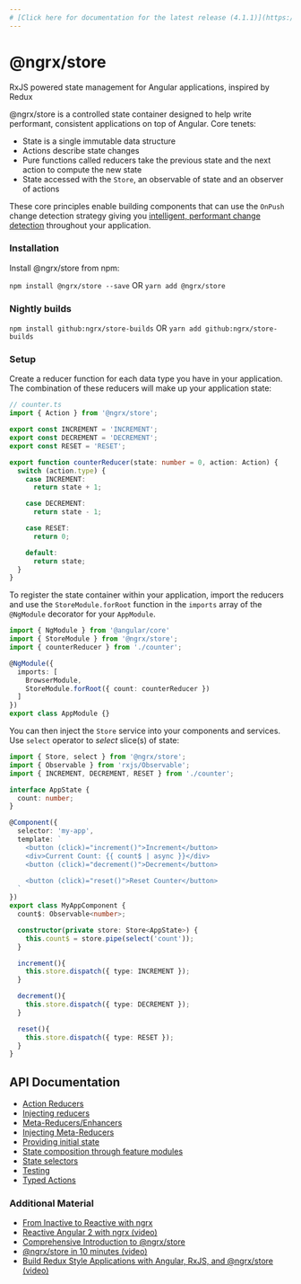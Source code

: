 ```yaml
---
# [Click here for documentation for the latest release (4.1.1)](https://github.com/ngrx/platform/blob/v4.1.1/docs/store/README.md)
---
```


# @ngrx/store

RxJS powered state management for Angular applications, inspired by Redux

@ngrx/store is a controlled state container designed to help write performant, consistent applications
on top of Angular. Core tenets:
- State is a single immutable data structure
- Actions describe state changes
- Pure functions called reducers take the previous state and the next action to compute the new state
- State accessed with the `Store`, an observable of state and an observer of actions

These core principles enable building components that can use the `OnPush` change detection strategy
giving you [intelligent, performant change detection](http://blog.thoughtram.io/angular/2016/02/22/angular-2-change-detection-explained.html#smarter-change-detection)
throughout your application.


### Installation
Install @ngrx/store from npm:

`npm install @ngrx/store --save` OR `yarn add @ngrx/store`

### Nightly builds

`npm install github:ngrx/store-builds` OR `yarn add github:ngrx/store-builds`


### Setup
Create a reducer function for each data type you have in your application. The combination of these reducers will
make up your application state:

```ts
// counter.ts
import { Action } from '@ngrx/store';

export const INCREMENT = 'INCREMENT';
export const DECREMENT = 'DECREMENT';
export const RESET = 'RESET';

export function counterReducer(state: number = 0, action: Action) {
  switch (action.type) {
    case INCREMENT:
      return state + 1;

    case DECREMENT:
      return state - 1;

    case RESET:
      return 0;

    default:
      return state;
  }
}
```

To register the state container within your application, import the reducers and use the `StoreModule.forRoot`
function in the `imports` array of the `@NgModule` decorator for your `AppModule`.

```ts
import { NgModule } from '@angular/core'
import { StoreModule } from '@ngrx/store';
import { counterReducer } from './counter';

@NgModule({
  imports: [
    BrowserModule,
    StoreModule.forRoot({ count: counterReducer })
  ]
})
export class AppModule {}
```


You can then inject the `Store` service into your components and services. Use `select` operator to _select_ slice(s) of state:

```ts
import { Store, select } from '@ngrx/store';
import { Observable } from 'rxjs/Observable';
import { INCREMENT, DECREMENT, RESET } from './counter';

interface AppState {
  count: number;
}

@Component({
  selector: 'my-app',
  template: `
    <button (click)="increment()">Increment</button>
    <div>Current Count: {{ count$ | async }}</div>
    <button (click)="decrement()">Decrement</button>

    <button (click)="reset()">Reset Counter</button>
  `
})
export class MyAppComponent {
  count$: Observable<number>;

  constructor(private store: Store<AppState>) {
    this.count$ = store.pipe(select('count'));
  }

  increment(){
    this.store.dispatch({ type: INCREMENT });
  }

  decrement(){
    this.store.dispatch({ type: DECREMENT });
  }

  reset(){
    this.store.dispatch({ type: RESET });
  }
}
```

## API Documentation
- [Action Reducers](./actions.md#action-reducers)
- [Injecting reducers](./api.md#injecting-reducers)
- [Meta-Reducers/Enhancers](./api.md#meta-reducers)
- [Injecting Meta-Reducers](./api.md#injecting-meta-reducers)
- [Providing initial state](./api.md#initial-state)
- [State composition through feature modules](./api.md#feature-module-state-composition)
- [State selectors](./selectors.md)
- [Testing](./testing.md)
- [Typed Actions](./actions.md#typed-actions)


### Additional Material
- [From Inactive to Reactive with ngrx](https://www.youtube.com/watch?v=cyaAhXHhxgk)
- [Reactive Angular 2 with ngrx (video)](https://youtu.be/mhA7zZ23Odw)
- [Comprehensive Introduction to @ngrx/store](https://gist.github.com/btroncone/a6e4347326749f938510)
- [@ngrx/store in 10 minutes (video)](https://egghead.io/lessons/angular-2-ngrx-store-in-10-minutes)
- [Build Redux Style Applications with Angular, RxJS, and @ngrx/store (video)](https://egghead.io/courses/building-a-time-machine-with-angular-2-and-rxjs)
